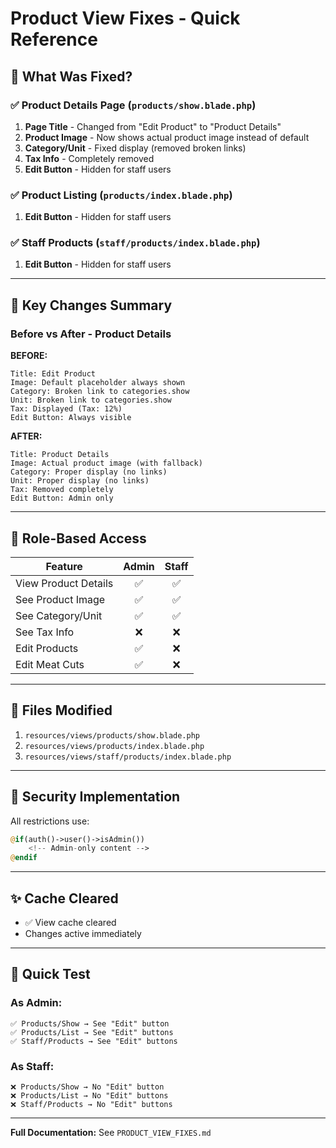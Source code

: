 # Product View Fixes - Quick Reference

## 🎯 What Was Fixed?

### ✅ **Product Details Page** (`products/show.blade.php`)
1. **Page Title** - Changed from "Edit Product" to "Product Details"
2. **Product Image** - Now shows actual product image instead of default
3. **Category/Unit** - Fixed display (removed broken links)
4. **Tax Info** - Completely removed
5. **Edit Button** - Hidden for staff users

### ✅ **Product Listing** (`products/index.blade.php`)
1. **Edit Button** - Hidden for staff users

### ✅ **Staff Products** (`staff/products/index.blade.php`)
1. **Edit Button** - Hidden for staff users

---

## 🔧 **Key Changes Summary**

### **Before vs After - Product Details**

**BEFORE:**
```
Title: Edit Product
Image: Default placeholder always shown
Category: Broken link to categories.show
Unit: Broken link to categories.show
Tax: Displayed (Tax: 12%)
Edit Button: Always visible
```

**AFTER:**
```
Title: Product Details
Image: Actual product image (with fallback)
Category: Proper display (no links)
Unit: Proper display (no links)
Tax: Removed completely
Edit Button: Admin only
```

---

## 👥 **Role-Based Access**

| Feature | Admin | Staff |
|---------|:-----:|:-----:|
| View Product Details | ✅ | ✅ |
| See Product Image | ✅ | ✅ |
| See Category/Unit | ✅ | ✅ |
| See Tax Info | ❌ | ❌ |
| Edit Products | ✅ | ❌ |
| Edit Meat Cuts | ✅ | ❌ |

---

## 📁 **Files Modified**
1. `resources/views/products/show.blade.php`
2. `resources/views/products/index.blade.php`
3. `resources/views/staff/products/index.blade.php`

---

## 🔐 **Security Implementation**
All restrictions use:
```php
@if(auth()->user()->isAdmin())
    <!-- Admin-only content -->
@endif
```

---

## ✨ **Cache Cleared**
- ✅ View cache cleared
- Changes active immediately

---

## 🧪 **Quick Test**

### **As Admin:**
```
✅ Products/Show → See "Edit" button
✅ Products/List → See "Edit" buttons
✅ Staff/Products → See "Edit" buttons
```

### **As Staff:**
```
❌ Products/Show → No "Edit" button
❌ Products/List → No "Edit" buttons
❌ Staff/Products → No "Edit" buttons
```

---

**Full Documentation:** See `PRODUCT_VIEW_FIXES.md`
